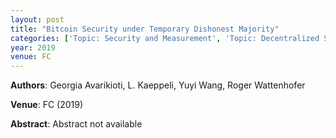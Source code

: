 ```yaml
---
layout: post
title: "Bitcoin Security under Temporary Dishonest Majority"
categories: ['Topic: Security and Measurement', 'Topic: Decentralized Systems', '2019', 'Venue: FC']
year: 2019
venue: FC
---
```

**Authors**: Georgia Avarikioti, L. Kaeppeli, Yuyi Wang, Roger Wattenhofer

**Venue**: FC (2019)

**Abstract**: Abstract not available
